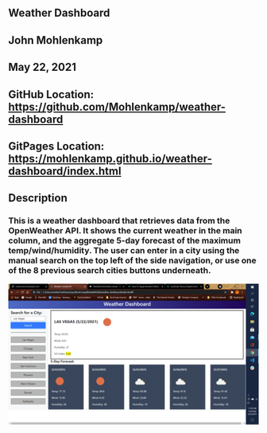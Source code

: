 ## Weather Dashboard

## John Mohlenkamp
## May 22, 2021


## GitHub Location: https://github.com/Mohlenkamp/weather-dashboard

## GitPages Location: https://mohlenkamp.github.io/weather-dashboard/index.html


## Description
### This is a weather dashboard that retrieves data from the OpenWeather API. It shows the current weather in the main column, and the aggregate 5-day forecast of the maximum temp/wind/humidity. The user can enter in a city using the manual search on the top left of the side navigation, or use one of the 8 previous search cities buttons underneath. 

![Screenshot](WeatherDashboardScreenshot.gif)